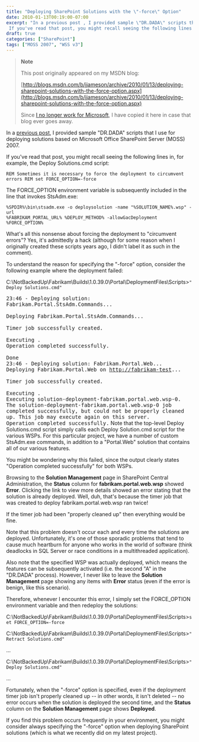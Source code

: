```yaml
---
title: "Deploying SharePoint Solutions with the \"-force\" Option"
date: 2010-01-13T00:19:00-07:00
excerpt: "In a previous post , I provided sample \"DR.DADA\" scripts that I use for deploying solutions based on Microsoft Office SharePoint Server (MOSS) 2007. 
 If you've read that post, you might recall seeing the following lines in, for example, the Deploy Solutions..."
draft: true
categories: ["SharePoint"]
tags: ["MOSS 2007", "WSS v3"]
---
```


> **Note**
>
> This post originally appeared on my MSDN blog:
>
> [http://blogs.msdn.com/b/jjameson/archive/2010/01/13/deploying-sharepoint-solutions-with-the-force-option.aspx](http://blogs.msdn.com/b/jjameson/archive/2010/01/13/deploying-sharepoint-solutions-with-the-force-option.aspx)
>
> Since
> [I no longer work for Microsoft](/blog/jjameson/2011/09/02/last-day-with-microsoft), I have copied it here in case that blog
> ever goes away.

In a [previous post](/blog/jjameson/2009/09/28/sample-walkthrough-of-the-dr-dada-approach-to-sharepoint), I provided sample "DR.DADA" scripts that I use for deploying  solutions based on Microsoft Office SharePoint Server (MOSS) 2007.

If you've read that post, you might recall seeing the following lines in, for  example, the Deploy Solutions.cmd script:

`REM Sometimes it is necessary to force the deployment to circumvent errors REM set FORCE_OPTION=-force`

The FORCE\_OPTION environment variable is subsequently included in the line that  invokes StsAdm.exe:

```
%SPDIR%\bin\stsadm.exe -o deploysolution -name "%SOLUTION_NAME%.wsp" -url 
%FABRIKAM_PORTAL_URL% %DEPLOY_METHOD% -allowGacDeployment %FORCE_OPTION%
```

What's all this nonsense about forcing the deployment to "circumvent errors"?  Yes, it's admittedly a hack (although for some reason when I originally created  these scripts years ago, I didn't label it as such in the comment).

To understand the reason for specifying the "-force" option, consider the following  example where the deployment failed:

C:\NotBackedUp\Fabrikam\Builds\1.0.39.0\Portal\DeploymentFiles\Scripts&gt;`"Deploy Solutions.cmd"`

<samp>
23:46 - Deploying solution: Fabrikam.Portal.StsAdm.Commands...<br>
<br>
Deploying Fabrikam.Portal.StsAdm.Commands...<br>
<br>
Timer job successfully created.<br>
<br>
Executing .<br>
Operation completed successfully.<br>
<br>
Done<br>
23:46 - Deploying solution: Fabrikam.Portal.Web...<br>
Deploying Fabrikam.Portal.Web on <a href="http://fabrikam-test/">http://fabrikam-test</a>...<br>
<br>
Timer job successfully created.<br>
<br>
Executing .<br>
Executing solution-deployment-fabrikam.portal.web.wsp-0.<br>
The solution-deployment-fabrikam.portal.web.wsp-0 job completed successfully, 
but could not be properly cleaned up. This job may execute again on this server.<br>
Operation completed successfully.</samp>
Note that the top-level Deploy Solutions.cmd script simply calls each Deploy  Solution.cmd script for the various WSPs. For this particular project, we have a  number of custom StsAdm.exe commands, in addition to a "Portal.Web" solution that  contains all of our various features.

You might be wondering why this failed, since the output clearly states "Operation  completed successfully" for both WSPs.

Browsing to the **Solution Management** page in SharePoint Central  Administration, the **Status** column for **fabrikam.portal.web.wsp** showed **Error**. Clicking the link to view more details showed  an error stating that the solution is already deployed. Well, duh, that's because  the timer job that was created to deploy fabrikam.portal.web.wsp ran twice!

If the timer job had been "properly cleaned up" then everything would be fine.

Note that this problem doesn't occur each and every time the solutions are deployed.  Unfortunately, it's one of those sporadic problems that tend to cause much heartburn  for anyone who works in the world of software (think deadlocks in SQL Server or  race conditions in a multithreaded application).

Also note that the specified WSP was actually deployed, which means the features  can be subsequently activated (i.e. the second "A" in the "DR.DADA" process). However,  I never like to leave the **Solution Management** page showing any  items with **Error** status (even if the error is benign, like this  scenario).

Therefore, whenever I encounter this error, I simply set the FORCE\_OPTION environment  variable and then redeploy the solutions:

C:\NotBackedUp\Fabrikam\Builds\1.0.39.0\Portal\DeploymentFiles\Scripts&gt;`set FORCE_OPTION=-force`

C:\NotBackedUp\Fabrikam\Builds\1.0.39.0\Portal\DeploymentFiles\Scripts&gt;`"Retract Solutions.cmd"`

...

C:\NotBackedUp\Fabrikam\Builds\1.0.39.0\Portal\DeploymentFiles\Scripts&gt;`"Deploy Solutions.cmd"`

...

Fortunately, when the "-force" option is specified, even if the deployment timer  job isn't properly cleaned up -- in other words, it isn't deleted -- no error occurs  when the solution is deployed the second time, and the **Status** column  on the **Solution Management** page shows **Deployed**.

If you find this problem occurs frequently in your environment, you might consider  always specifying the "-force" option when deploying SharePoint solutions (which  is what we recently did on my latest project).

